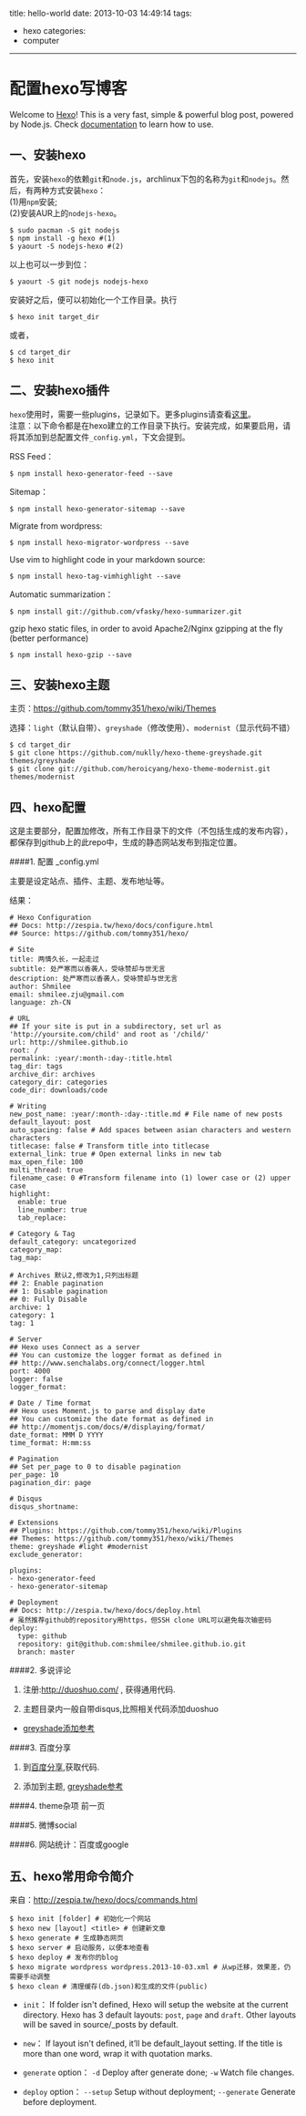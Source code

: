 title: hello-world
date: 2013-10-03 14:49:14
tags:
- hexo
categories:
- computer
---

配置hexo写博客
==========

Welcome to [Hexo](http://zespia.tw/hexo)! This is a very fast, simple & powerful blog post, powered by Node.js. Check [documentation](http://zespia.tw/hexo/docs) to learn how to use.

<!--more-->

一、安装hexo
--------

  首先，安装`hexo`的依赖`git`和`node.js`，archlinux下包的名称为`git`和`nodejs`。然后，有两种方式安装`hexo`：  
  (1)用`npm`安装;  
  (2)安装AUR上的`nodejs-hexo`。
  ```
  $ sudo pacman -S git nodejs
  $ npm install -g hexo #(1)
  $ yaourt -S nodejs-hexo #(2)
  ```
  以上也可以一步到位：
  ```
  $ yaourt -S git nodejs nodejs-hexo
  ```

  安装好之后，便可以初始化一个工作目录。执行
  ```
  $ hexo init target_dir
  ```
  或者，
  ```
  $ cd target_dir
  $ hexo init
  ```

二、安装hexo插件
----------

  `hexo`使用时，需要一些plugins，记录如下。更多plugins请查看[这里](https://github.com/tommy351/hexo/wiki/Plugins)。  
  注意：以下命令都是在hexo建立的工作目录下执行。安装完成，如果要启用，请将其添加到总配置文件`_config.yml`，下文会提到。

  RSS Feed：
  ```
  $ npm install hexo-generator-feed --save
  ```
  Sitemap：
  ```
  $ npm install hexo-generator-sitemap --save
  ```
  Migrate from wordpress:
  ```
  $ npm install hexo-migrator-wordpress --save
  ```
  Use vim to highlight code in your markdown source:
  ```
  $ npm install hexo-tag-vimhighlight --save
  ```
  Automatic summarization：
  ```
  $ npm install git://github.com/vfasky/hexo-summarizer.git
  ```
  gzip hexo static files, in order to avoid Apache2/Nginx gzipping at the fly (better performance)
  ```
  $ npm install hexo-gzip --save
  ```

三、安装hexo主题
----------

  主页：https://github.com/tommy351/hexo/wiki/Themes

  选择：`light`（默认自带）、`greyshade`（修改使用）、`modernist`（显示代码不错）
  ```
  $ cd target_dir
  $ git clone https://github.com/nuklly/hexo-theme-greyshade.git themes/greyshade
  $ git clone git://github.com/heroicyang/hexo-theme-modernist.git themes/modernist
  ```

四、hexo配置
--------

  这是主要部分，配置加修改，所有工作目录下的文件（不包括生成的发布内容），都保存到github上的此repo中，生成的静态网站发布到指定位置。

####1. 配置 _config.yml
 
  主要是设定站点、插件、主题、发布地址等。

  结果：
```
# Hexo Configuration
## Docs: http://zespia.tw/hexo/docs/configure.html
## Source: https://github.com/tommy351/hexo/

# Site
title: 两情久长，一起走过
subtitle: 处严寒而以香袭人，受咏赞却与世无言
description: 处严寒而以香袭人，受咏赞却与世无言
author: Shmilee
email: shmilee.zju@gmail.com
language: zh-CN

# URL
## If your site is put in a subdirectory, set url as 'http://yoursite.com/child' and root as '/child/'
url: http://shmilee.github.io
root: /
permalink: :year/:month-:day-:title.html
tag_dir: tags
archive_dir: archives
category_dir: categories
code_dir: downloads/code

# Writing
new_post_name: :year/:month-:day-:title.md # File name of new posts
default_layout: post
auto_spacing: false # Add spaces between asian characters and western characters
titlecase: false # Transform title into titlecase
external_link: true # Open external links in new tab
max_open_file: 100
multi_thread: true
filename_case: 0 #Transform filename into (1) lower case or (2) upper case
highlight:
  enable: true
  line_number: true
  tab_replace:

# Category & Tag
default_category: uncategorized
category_map:
tag_map:

# Archives 默认2,修改为1,只列出标题
## 2: Enable pagination
## 1: Disable pagination
## 0: Fully Disable
archive: 1
category: 1
tag: 1

# Server
## Hexo uses Connect as a server
## You can customize the logger format as defined in
## http://www.senchalabs.org/connect/logger.html
port: 4000
logger: false
logger_format:

# Date / Time format
## Hexo uses Moment.js to parse and display date
## You can customize the date format as defined in
## http://momentjs.com/docs/#/displaying/format/
date_format: MMM D YYYY
time_format: H:mm:ss

# Pagination
## Set per_page to 0 to disable pagination
per_page: 10
pagination_dir: page

# Disqus
disqus_shortname:

# Extensions
## Plugins: https://github.com/tommy351/hexo/wiki/Plugins
## Themes: https://github.com/tommy351/hexo/wiki/Themes
theme: greyshade #light #modernist
exclude_generator:

plugins:
- hexo-generator-feed
- hexo-generator-sitemap

# Deployment
## Docs: http://zespia.tw/hexo/docs/deploy.html
# 虽然推荐github的repository用https，但SSH clone URL可以避免每次输密码
deploy:
  type: github
  repository: git@github.com:shmilee/shmilee.github.io.git
  branch: master
```

####2. 多说评论

1. 注册:http://duoshuo.com/ , 获得通用代码.

2. 主题目录内一般自带disqus,比照相关代码添加duoshuo

 + [greyshade添加参考](https://github.com/shmilee/blog_with_hexo/commit/554a7e01f21f4927c42f93a316b8d750e5bb2704)

####3. 百度分享

1. 到[百度分享](http://share.baidu.com/code),获取代码.

2. 添加到主题, [greyshade参考](https://github.com/shmilee/blog_with_hexo/commit/94877388292384854fcd493c8bf1628750e55092)

####4. theme杂项
前一页

####5. 微博social

####6. 网站统计：百度或google


五、hexo常用命令简介
----------
  来自：http://zespia.tw/hexo/docs/commands.html

  ```
  $ hexo init [folder] # 初始化一个网站
  $ hexo new [layout] <title> # 创建新文章
  $ hexo generate # 生成静态网页
  $ hexo server # 启动服务，以便本地查看
  $ hexo deploy # 发布你的blog
  $ hexo migrate wordpress wordpress.2013-10-03.xml # 从wp迁移，效果差，仍需要手动调整
  $ hexo clean # 清理缓存(db.json)和生成的文件(public)
  ```

* `init`：
  If folder isn't defined, Hexo will setup the website at the current directory. Hexo has 3 default layouts: `post`, `page` and `draft`. Other layouts will be saved in source/_posts by default.

* `new`：
  If layout isn't defined, it’ll be default_layout setting. If the title is more than one word, wrap it with quotation marks.

* `generate` option：
  `-d` Deploy after generate done; `-w` Watch file changes.

* `deploy` option：
  `--setup` Setup without deployment; `--generate` Generate before deployment.
